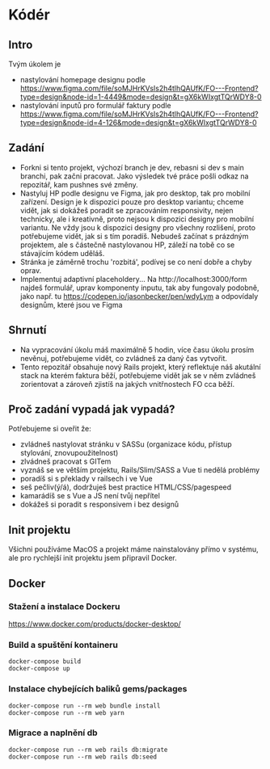 # Kódér

## Intro
Tvým úkolem je
- nastylování homepage designu podle https://www.figma.com/file/soMJHrKVsIs2h4tlhQAUfK/FO---Frontend?type=design&node-id=1-4449&mode=design&t=gX6kWIxgtTQrWDY8-0
- nastylování inputů pro formulář faktury podle https://www.figma.com/file/soMJHrKVsIs2h4tlhQAUfK/FO---Frontend?type=design&node-id=4-126&mode=design&t=gX6kWIxgtTQrWDY8-0

## Zadání
- Forkni si tento projekt, výchozí branch je dev, rebasni si dev s main branchi, pak začni pracovat. Jako výsledek tvé práce pošli odkaz na repozitář, kam pushnes své změny.
- Nastyluj HP podle designu ve Figma, jak pro desktop, tak pro mobilní zařízení. Design je k dispozici pouze pro desktop variantu; chceme vidět, jak si dokážeš poradit se zpracováním responsivity, nejen technicky, ale i kreativně, proto nejsou k dispozici designy pro mobilní variantu. Ne vždy jsou k dispozici designy pro všechny rozlišení, proto potřebujeme vidět, jak si s tím poradíš. Nebudeš začínat s prázdným projektem, ale s částečně nastylovanou HP, záleží na tobě co se stávajícím kódem uděláš.
- Stránka je záměrně trochu 'rozbitá', podívej se co není dobře a chyby oprav.
- Implementuj adaptivní placeholdery... Na http://localhost:3000/form najdeš formulář, uprav komponenty inputu, tak aby fungovaly podobně, jako např. tu https://codepen.io/jasonbecker/pen/wdyLym a odpovídaly designům, které jsou ve Figma

## Shrnutí
- Na vypracování úkolu máš maximálně 5 hodin, více času úkolu prosím nevěnuj, potřebujeme vidět, co zvládneš za daný čas vytvořit.
- Tento repozitář obsahuje nový Rails projekt, který reflektuje náš akutální stack na kterém faktura běží, potřebujeme vidět jak se v něm zvládneš zorientovat a zároveň zjistíš na jakých vnitřnostech FO cca běží.

## Proč zadání vypadá jak vypadá?
Potřebujeme si oveřit že:
- zvládneš nastylovat stránku v SASSu (organizace kódu, přístup stylování, znovupoužitelnost)
- zlvádneš pracovat s GITem
- vyznáš se ve větším projektu, Rails/Slim/SASS a Vue ti nedělá problémy
- poradíš si s překlady v railsech i ve Vue
- seš pečliv(ý/á), dodržuješ best practice HTML/CSS/pagespeed
- kamarádíš se s Vue a JS není tvůj nepřítel
- dokážeš si poradit s responsivem i bez designů

## Init projektu
Všichni používáme MacOS a projekt máme nainstalovány přímo v systému, ale pro rychlejší init projektu jsem připravil Docker.

## Docker

### Stažení a instalace Dockeru
https://www.docker.com/products/docker-desktop/

### Build a spuštění kontaineru
    docker-compose build
    docker-compose up

### Instalace chybejících baliků gems/packages
    docker-compose run --rm web bundle install
    docker-compose run --rm web yarn

### Migrace a naplnění db
    docker-compose run --rm web rails db:migrate
    docker-compose run --rm web rails db:seed
